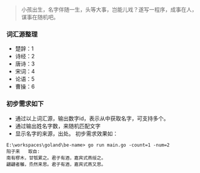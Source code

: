 > 小孩出生，名字伴随一生，头等大事，岂能儿戏？遂写一程序，成事在人，谋事在随机吧。
### 词汇源整理
- 楚辞：1
- 诗经：2
- 唐诗：3
- 宋词：4
- 论语：5
- 曹操：6

### 初步需求如下
- 通过以上词汇源，输出数字id，表示从中获取名字，可支持多个。
- 通过输出姓名字数，来随机匹配文字
- 显示名字的来源，出处。
初步需求效果如：
```shell
E:\workspaces\goland\be-name> go run main.go -count=1 -num=2
阳子来   取自:
南有樛木，甘瓠累之。君子有酒，嘉宾式燕绥之。
翩翩者鵻，烝然来思。君子有酒，嘉宾式燕又思。
```
